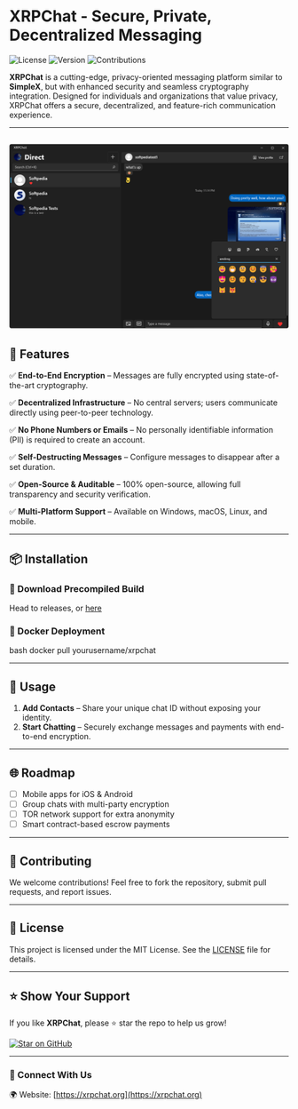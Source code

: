 # XRPChat - Secure, Private, Decentralized Messaging

![License](https://img.shields.io/badge/license-MIT-blue.svg)
![Version](https://img.shields.io/badge/version-1.42-brightgreen)
![Contributions](https://img.shields.io/badge/contributions-welcome-orange)

**XRPChat** is a cutting-edge, privacy-oriented messaging platform similar to **SimpleX**, but with enhanced security and seamless cryptography integration. Designed for individuals and organizations that value privacy, XRPChat offers a secure, decentralized, and feature-rich communication experience.

---
![img.png](img.png)
---

## 🚀 Features

✅ **End-to-End Encryption** – Messages are fully encrypted using state-of-the-art cryptography.

✅ **Decentralized Infrastructure** – No central servers; users communicate directly using peer-to-peer technology.

✅ **No Phone Numbers or Emails** – No personally identifiable information (PII) is required to create an account.

✅ **Self-Destructing Messages** – Configure messages to disappear after a set duration.

✅ **Open-Source & Auditable** – 100% open-source, allowing full transparency and security verification.

✅ **Multi-Platform Support** – Available on Windows, macOS, Linux, and mobile.

---

## 📦 Installation

### 🔹 Download Precompiled Build

Head to releases, or [here](https://github.com/XRPCDev/XRPChat/releases/tag/v1.42)


### 🔹 Docker Deployment

bash
docker pull yourusername/xrpchat


---

## 📜 Usage

1. **Add Contacts** – Share your unique chat ID without exposing your identity.
2. **Start Chatting** – Securely exchange messages and payments with end-to-end encryption.

---

## 🌐 Roadmap

- [ ] Mobile apps for iOS & Android
- [ ] Group chats with multi-party encryption
- [ ] TOR network support for extra anonymity
- [ ] Smart contract-based escrow payments

---

## 🤝 Contributing

We welcome contributions! Feel free to fork the repository, submit pull requests, and report issues.

---

## 📄 License

This project is licensed under the MIT License. See the [LICENSE](LICENSE) file for details.

---

## ⭐ Show Your Support

If you like **XRPChat**, please ⭐ star the repo to help us grow!

[![Star on GitHub](https://img.shields.io/github/stars/XRPCDev/XRPChat?style=social)](https://github.com/XRPCDev/XRPChat)

---

### 🔗 Connect With Us

🌍 Website: [https://xrpchat.org](https://xrpchat.org)  
